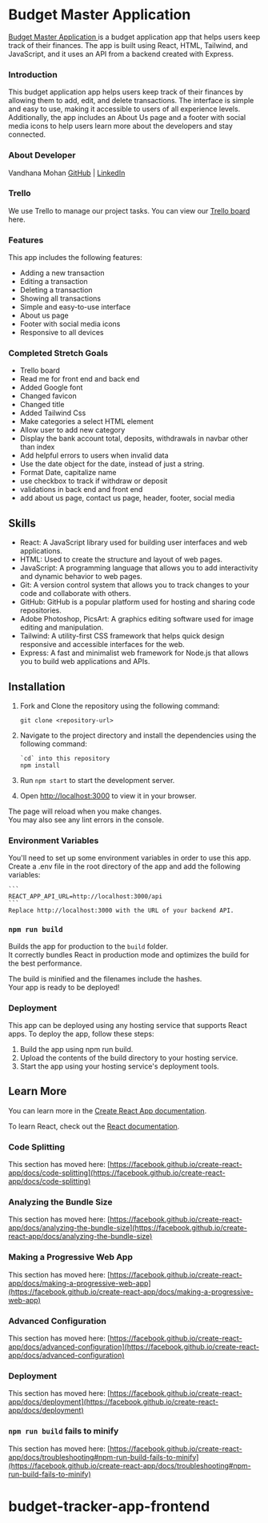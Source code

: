 # Budget Master Application

[Budget Master Application ](https://budget-master-app.netlify.app/) is a budget application app that helps users keep track of their finances. The app is built using React, HTML, Tailwind, and JavaScript, and it uses an API from a backend created with Express.

### Introduction

This budget application app helps users keep track of their finances by allowing them to add, edit, and delete transactions. The interface is simple and easy to use, making it accessible to users of all experience levels. Additionally, the app includes an About Us page and a footer with social media icons to help users learn more about the developers and stay connected.

### About Developer

Vandhana Mohan [GitHub](https://github.com/Vandhana-Mohan) | [LinkedIn](https://www.linkedin.com/in/vandhanamohan/)

### Trello

We use Trello to manage our project tasks.
You can view our [Trello board](https://trello.com/invite/b/aPBAsXLu/ATTI95e66bf9a94bda363eef290bb0bab0ddDDF29B80/budgeting-app) here.

### Features

This app includes the following features:

- Adding a new transaction
- Editing a transaction
- Deleting a transaction
- Showing all transactions
- Simple and easy-to-use interface
- About us page
- Footer with social media icons
- Responsive to all devices

### Completed Stretch Goals

- Trello board
- Read me for front end and back end
- Added Google font
- Changed favicon
- Changed title
- Added Tailwind Css
- Make categories a select HTML element
- Allow user to add new category
- Display the bank account total, deposits, withdrawals in navbar other than index
- Add helpful errors to users when invalid data
- Use the date object for the date, instead of just a string.
- Format Date, capitalize name
- use checkbox to track if withdraw or deposit
- validations in back end and front end
- add about us page, contact us page, header, footer, social media

## Skills

- React: A JavaScript library used for building user interfaces and web applications.
- HTML: Used to create the structure and layout of web pages.
- JavaScript: A programming language that allows you to add interactivity and dynamic behavior to web pages.
- Git: A version control system that allows you to track changes to your code and collaborate with others.
- GitHub: GitHub is a popular platform used for hosting and sharing code repositories.
- Adobe Photoshop, PicsArt: A graphics editing software used for image editing and manipulation.
- Tailwind: A utility-first CSS framework that helps quick design responsive and accessible interfaces for the web.
- Express: A fast and minimalist web framework for Node.js that allows you to build web applications and APIs.

## Installation

1. Fork and Clone the repository using the following command:

   ```
   git clone <repository-url>

   ```

2. Navigate to the project directory and install the dependencies using the following command:

   ```
   `cd` into this repository
   npm install

   ```

3. Run `npm start` to start the development server.

4. Open [http://localhost:3000](http://localhost:3000) to view it in your browser.

The page will reload when you make changes.\
You may also see any lint errors in the console.

### Environment Variables

You'll need to set up some environment variables in order to use this app. Create a .env file in the root directory of the app and add the following variables:

    ```
    REACT_APP_API_URL=http://localhost:3000/api
    ```
    Replace http://localhost:3000 with the URL of your backend API.

### `npm run build`

Builds the app for production to the `build` folder.\
It correctly bundles React in production mode and optimizes the build for the best performance.

The build is minified and the filenames include the hashes.\
Your app is ready to be deployed!

### Deployment

This app can be deployed using any hosting service that supports React apps. To deploy the app, follow these steps:

1. Build the app using npm run build.
2. Upload the contents of the build directory to your hosting service.
3. Start the app using your hosting service's deployment tools.

## Learn More

You can learn more in the [Create React App documentation](https://facebook.github.io/create-react-app/docs/getting-started).

To learn React, check out the [React documentation](https://reactjs.org/).

### Code Splitting

This section has moved here: [https://facebook.github.io/create-react-app/docs/code-splitting](https://facebook.github.io/create-react-app/docs/code-splitting)

### Analyzing the Bundle Size

This section has moved here: [https://facebook.github.io/create-react-app/docs/analyzing-the-bundle-size](https://facebook.github.io/create-react-app/docs/analyzing-the-bundle-size)

### Making a Progressive Web App

This section has moved here: [https://facebook.github.io/create-react-app/docs/making-a-progressive-web-app](https://facebook.github.io/create-react-app/docs/making-a-progressive-web-app)

### Advanced Configuration

This section has moved here: [https://facebook.github.io/create-react-app/docs/advanced-configuration](https://facebook.github.io/create-react-app/docs/advanced-configuration)

### Deployment

This section has moved here: [https://facebook.github.io/create-react-app/docs/deployment](https://facebook.github.io/create-react-app/docs/deployment)

### `npm run build` fails to minify

This section has moved here: [https://facebook.github.io/create-react-app/docs/troubleshooting#npm-run-build-fails-to-minify](https://facebook.github.io/create-react-app/docs/troubleshooting#npm-run-build-fails-to-minify)

# budget-tracker-app-frontend
